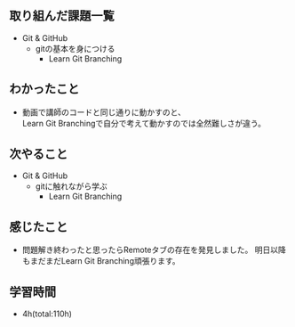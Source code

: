 ## 取り組んだ課題一覧
- Git & GitHub
    - gitの基本を身につける
        - Learn Git Branching

## わかったこと
- 動画で講師のコードと同じ通りに動かすのと、  
  Learn Git Branchingで自分で考えて動かすのでは全然難しさが違う。

## 次やること
- Git & GitHub
    - gitに触れながら学ぶ
        - Learn Git Branching

## 感じたこと
- 問題解き終わったと思ったらRemoteタブの存在を発見しました。
  明日以降もまだまだLearn Git Branching頑張ります。

## 学習時間
- 4h(total:110h)
